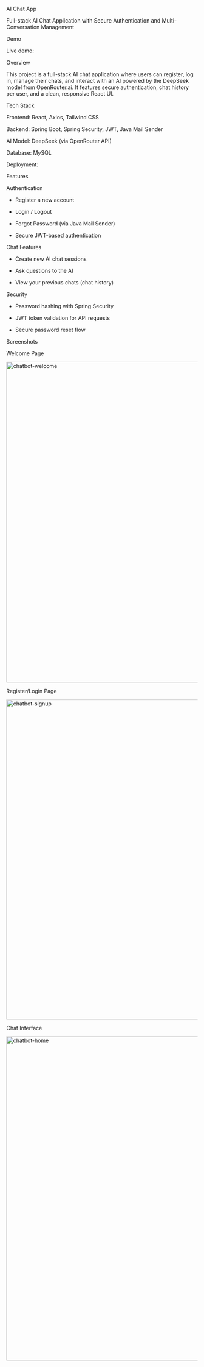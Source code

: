 AI Chat App

Full-stack AI Chat Application with Secure Authentication and Multi-Conversation Management


Demo

Live demo: 


Overview

This project is a full-stack AI chat application where users can register, log in, manage their chats, and interact with an AI powered by the DeepSeek model from OpenRouter.ai.
It features secure authentication, chat history per user, and a clean, responsive React UI.


Tech Stack

Frontend: React, Axios, Tailwind CSS

Backend: Spring Boot, Spring Security, JWT, Java Mail Sender

AI Model: DeepSeek (via OpenRouter API)

Database: MySQL

Deployment: 


Features

Authentication
- Register a new account

- Login / Logout

- Forgot Password (via Java Mail Sender)

- Secure JWT-based authentication

Chat Features

- Create new AI chat sessions

- Ask questions to the AI

- View your previous chats (chat history)

Security

- Password hashing with Spring Security

- JWT token validation for API requests

- Secure password reset flow


Screenshots

Welcome Page

<img width="1912" height="842" alt="chatbot-welcome" src="https://github.com/user-attachments/assets/5afa1fed-dc20-4ee9-a988-1c87b0356b99" />


Register/Login Page

<img width="1887" height="840" alt="chatbot-signup" src="https://github.com/user-attachments/assets/3867f9ce-389c-4483-aa4d-b3a1921d767d" />


Chat Interface

<img width="1893" height="851" alt="chatbot-home" src="https://github.com/user-attachments/assets/45d09317-74ba-414e-9463-dbd33cb27435" />

